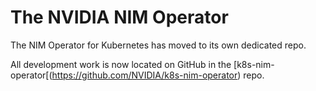 # The NVIDIA NIM Operator
The NIM Operator for Kubernetes has moved to its own dedicated repo.

All development work is now located on GitHub in the [k8s-nim-operator[(https://github.com/NVIDIA/k8s-nim-operator) repo.
